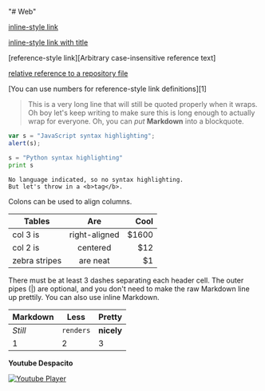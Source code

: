 "# Web" 

[inline-style link](https://www.google.com)

[inline-style link with title](https://www.google.com "Google's Homepage")

[reference-style link][Arbitrary case-insensitive reference text]

[relative reference to a repository file](../blob/master/LICENSE)

[You can use numbers for reference-style link definitions][1]

> This is a very long line that will still be quoted properly when it wraps. Oh boy let's keep writing to make sure this is long enough to actually wrap for everyone. Oh, you can *put* **Markdown** into a blockquote. 

```javascript
var s = "JavaScript syntax highlighting";
alert(s);
```
 
```python
s = "Python syntax highlighting"
print s
```
 
```
No language indicated, so no syntax highlighting. 
But let's throw in a <b>tag</b>.
```

Colons can be used to align columns.

| Tables        | Are           | Cool  |
| ------------- | :-----------: | ----: |
| col 3 is      | right-aligned | $1600 |
| col 2 is      | centered      | $12   |
| zebra stripes | are neat      | $1    |

There must be at least 3 dashes separating each header cell.
The outer pipes (|) are optional, and you don't need to make the 
raw Markdown line up prettily. You can also use inline Markdown.

| Markdown | Less      | Pretty     |
| -------- | --------- | ---------- |
| *Still*  | `renders` | **nicely** |
| 1        | 2         | 3          |

**Youtube Despacito**

[![Youtube Player](http://img.youtube.com/vi/kJQP7kiw5Fk/0.jpg)](http://www.youtube.com/watch?v=kJQP7kiw5Fk)